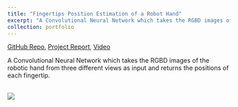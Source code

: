 ```yaml
---
title: "Fingertips Position Estimation of a Robot Hand"
excerpt: "A Convolutional Neural Network which takes the RGBD images of the robotic hand from three different views as input and returns the positions of each fingertip.<br/><img src='https://drive.google.com/uc?id=1PqOeK3I7uj8cB2Ygv0N689al3-pqj_7T'>"
collection: portfolio
---
```


[GitHub Repo](https://github.com/gary-boyuan-zhang/Robot_Hand_Fingertips_Estimation), 
[Project Report](https://drive.google.com/file/d/1iZ54nJ359TPYgXPj0bKEQGqdpQREHRiU/view?usp=sharing), 
[Video](https://drive.google.com/file/d/1ITQkKUZnYumcBXoTjQIvEiE7Ddv-m2X1/view?usp=sharing)

A Convolutional Neural Network which takes the RGBD images of the robotic hand from three different views as input and returns the positions of each fingertip.

<br/><img src='https://drive.google.com/uc?id=1PqOeK3I7uj8cB2Ygv0N689al3-pqj_7T'>
